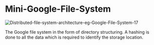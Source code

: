 # Mini-Google-File-System
![Distributed-file-system-architecture-eg-Google-File-System-17](https://user-images.githubusercontent.com/54111714/139782655-0619ef61-dd2d-4ac0-966a-706c330a6eb0.png)

The Google file system in the form of directory structuring. A hashing is done to all the data which is required to identify the storage location.
